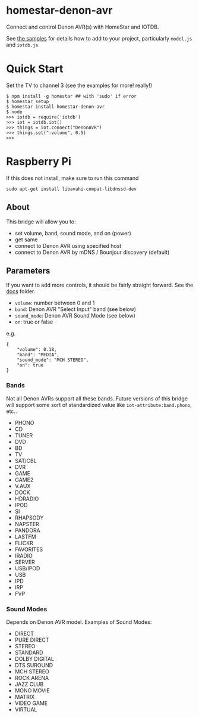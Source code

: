 # homestar-denon-avr

Connect and control Denon AVR(s) with HomeStar and IOTDB.

See <a href="samples/">the samples</a> for details how to add to your project,
particularly <code>model.js</code> and <code>iotdb.js</code>.

# Quick Start

Set the TV to channel 3 (see the examples for more! really!)

	$ npm install -g homestar ## with 'sudo' if error
	$ homestar setup
	$ homestar install homestar-denon-avr
	$ node
	>>> iotdb = require('iotdb')
	>>> iot = iotdb.iot()
	>>> things = iot.connect("DenonAVR")
	>>> things.set(":volume", 0.5)
    >>>

# Raspberry Pi

If this does not install, make sure to run this command

    sudo apt-get install libavahi-compat-libdnssd-dev

## About

This bridge will allow you to:

* set volume, band, sound mode, and on (power)
* get same
* connect to Denon AVR using specified host
* connect to Denon AVR by mDNS / Bounjour discovery (default)

## Parameters

If you want to add more controls, it should be fairly
straight forward. See the <a href="docs">docs</a> folder.

* <code>volume</code>: number between 0 and 1
* <code>band</code>: Denon AVR "Select Input" band (see below)
* <code>sound_mode</code>: Denon AVR Sound Mode (see below)
* <code>on</code>: true or false
  
e.g.

    {
        "volume": 0.18,
        "band": "MEDIA",
        "sound_mode": "MCH STEREO",
        "on": true
    }

### Bands

Not all Denon AVRs support all these bands. Future
versions of this bridge will support some sort of
standardized value like <code>iot-attribute:band.phono</code>, etc..

* PHONO
* CD
* TUNER
* DVD
* BD
* TV
* SAT/CBL
* DVR
* GAME
* GAME2
* V.AUX
* DOCK
* HDRADIO
* IPOD
* SI
* RHAPSODY
* NAPSTER
* PANDORA
* LASTFM
* FLICKR
* FAVORITES
* IRADIO
* SERVER
* USB/IPOD
* USB
* IPD
* IRP
* FVP

### Sound Modes

Depends on Denon AVR model. Examples of Sound Modes:

* DIRECT
* PURE DIRECT
* STEREO
* STANDARD
* DOLBY DIGITAL
* DTS SUROUND
* MCH STEREO
* ROCK ARENA
* JAZZ CLUB
* MONO MOVIE
* MATRIX
* VIDEO GAME
* VIRTUAL
